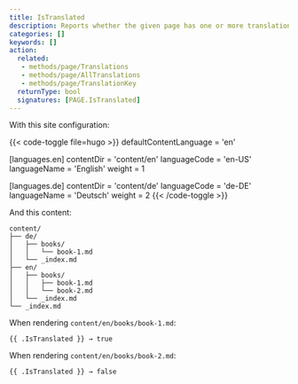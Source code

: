 ```yaml
---
title: IsTranslated
description: Reports whether the given page has one or more translations.
categories: []
keywords: []
action:
  related:
   - methods/page/Translations
   - methods/page/AllTranslations
   - methods/page/TranslationKey
  returnType: bool
  signatures: [PAGE.IsTranslated]
---
```


With this site configuration:

{{< code-toggle file=hugo >}}
defaultContentLanguage = 'en'

[languages.en]
contentDir = 'content/en'
languageCode = 'en-US'
languageName = 'English'
weight = 1

[languages.de]
contentDir = 'content/de'
languageCode = 'de-DE'
languageName = 'Deutsch'
weight = 2
{{< /code-toggle >}}

And this content:

```text
content/
├── de/
│   ├── books/
│   │   └── book-1.md
│   └── _index.md
├── en/
│   ├── books/
│   │   ├── book-1.md
│   │   └── book-2.md
│   └── _index.md
└── _index.md
```

When rendering `content/en/books/book-1.md`:

```go-html-template
{{ .IsTranslated }} → true
```

When rendering `content/en/books/book-2.md`:

```go-html-template
{{ .IsTranslated }} → false
```
